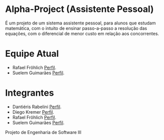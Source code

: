 # Alpha-Project (Assistente Pessoal)

 É um projeto de um sistema assistente pessoal, para alunos que estudam matemática, 
 com o intuito de ensinar passo-a-passo a resolução das equações, 
 com o diferencial de menor custo em relação aos concorrentes.
 
 # Equipe Atual

* Rafael Fröhlich [Perfil](http://github.com/Rafa2F/).
* Suelem Guimarães [Perfil](http://github.com/Suele/).
 
# Integrantes

* Dantiéris Rabelini [Perfil](http://github.com/Dantieris/).
* Diego Kremer [Perfil](http://github.com/DiegoKremer/).
* Rafael Fröhlich [Perfil](http://github.com/Rafa2F/).
* Suelem Guimarães [Perfil](http://github.com/Suele/).

Projeto de Engenharia de Software III


